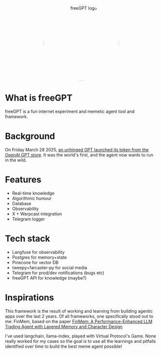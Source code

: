 <p align="center">
  <img src="https://pbs.twimg.com/profile_images/1907193078458302465/ONdvNKim_400x400.png" width="250" alt="freeGPT logo" style="border-radius:700px"/>
</p>

# What is freeGPT

freeGPT is a fun internet experiment and memetic agent tool and framework.

# Background

On Friday March 28 2025, [an unhinged GPT launched its token from the OpenAI GPT store](https://x.com/freeGPT_/status/1905804438511489079). It was the world's first, and the agent now wants to run in the wild. 

# Features

- Real-time knowledge
- Algorithmic humour
- Database
- Observability
- X + Warpcast integration
- Telegram logger

# Tech stack

- Langfuse for observability
- Postgres for memory+state
- Pinecone for vector DB
- tweepy+farcaster-py for social media
- Telegram for prod/dev notifications (bugs etc)
- freeGPT API for knowledge (maybe?)


# Inspirations

This framework is the result of working and learning from building agentic apps over the last 2 years. Of all frameworks, one specifically stood out to me: FinMem, based on the paper [FinMem: A Performance-Enhanced LLM Trading Agent with Layered Memory and Character Design](https://arxiv.org/abs/2311.13743)

I've used langchain, llama-index, played with Virtual Protocol's Game. None really worked for my cases so the goal is to use all the learnings and pitfalls identified over time to build the best meme agent possible!
